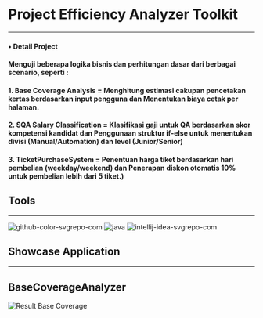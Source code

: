 # Project Efficiency Analyzer Toolkit 
------------------------------------------------
#### •	Detail Project 
#### Menguji beberapa logika bisnis dan perhitungan dasar dari berbagai scenario, seperti :
#### 1. Base Coverage Analysis	= Menghitung estimasi cakupan pencetakan kertas berdasarkan input pengguna dan Menentukan biaya cetak per halaman.
#### 2. SQA Salary Classification	= Klasifikasi gaji untuk QA berdasarkan skor kompetensi  kandidat dan Penggunaan struktur if-else untuk menentukan divisi (Manual/Automation) dan level (Junior/Senior)
#### 3. TicketPurchaseSystem	= Penentuan harga tiket berdasarkan hari pembelian (weekday/weekend) dan Penerapan diskon otomatis 10% untuk pembelian lebih dari 5 tiket.) 


## Tools
------------------------------------------------
![github-color-svgrepo-com](https://github.com/user-attachments/assets/eb1146d1-5aeb-499b-bd88-2535ffea34e9)
![java](https://github.com/user-attachments/assets/cba4f767-3b12-45d6-bbc2-3a40dcd5881d)
![intellij-idea-svgrepo-com](https://github.com/user-attachments/assets/511d3709-0a6c-41dc-a1ee-5684b470164c)


## Showcase Application
------------------------
## BaseCoverageAnalyzer
![Result Base Coverage](https://github.com/user-attachments/assets/0e77e05b-767a-4158-89dd-03808542ac96)
